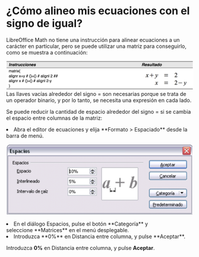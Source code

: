 
# ¿Cómo alineo mis ecuaciones con el signo de igual?

LibreOffice Math no tiene una instrucción para alinear ecuaciones a un carácter en particular, pero se puede utilizar una matriz para conseguirlo, como se muestra a continuación:

![](https://raw.githubusercontent.com/catedu/libreOffice-la-suite-ofimatica-libre/master/img/Captura_de_pantalla_2016-11-30_a_las_11.41.45.png)
Las llaves vacías alrededor del signo = son necesarias porque se trata de un operador binario, y por lo tanto, se necesita una expresión en cada lado.

Se puede reducir la cantidad de espacio alrededor del signo = si se cambia el espacio entre columnas de la matriz:

<li value="1">
Abra el editor de ecuaciones y elija **Formato &gt; Espaciado** desde la barra de menú.
</li>

![](https://raw.githubusercontent.com/catedu/libreOffice-la-suite-ofimatica-libre/master/img/Captura_de_pantalla_2016-11-30_a_las_11.41.52.png)
<li>
En el diálogo Espacios, pulse el botón **Categoría** y seleccione **Matrices** en el menú desplegable.
</li>
<li>
Introduzca **0%** en Distancia entre columna, y pulse **Aceptar**.
</li>

Introduzca **0%** en Distancia entre columna, y pulse **Aceptar**.

